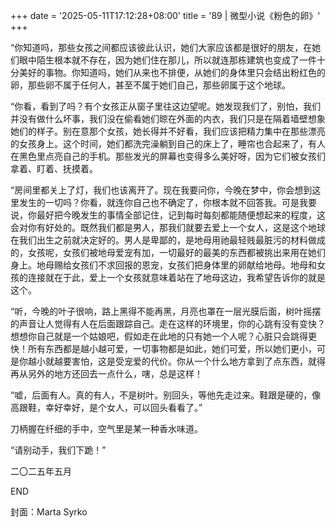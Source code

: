 +++
date = '2025-05-11T17:12:28+08:00'
title = '89 | 微型小说《粉色的卵》'
+++

“你知道吗，那些女孩之间都应该彼此认识，她们大家应该都是很好的朋友，在她们眼中陌生根本就不存在，因为她们住在那儿，所以就连那栋建筑也变成了一件十分美好的事物。你知道吗，她们从来也不排便，从她们的身体里只会结出粉红色的卵，那些卵不属于任何人，甚至不属于她们自己，那些卵属于这个地球。

“你看，看到了吗？有个女孩正从窗子里往这边望呢。她发现我们了，别怕，我们并没有做什么坏事，我们没在偷看她们晾在外面的内衣，我们只是在隔着墙壁想象她们的样子。别在意那个女孩，她长得并不好看，我们应该把精力集中在那些漂亮的女孩身上。这个时间，她们都洗完澡躺到自己的床上了，睡帘也合起来了，有人在黑色里点亮自己的手机。那些发光的屏幕也变得多么美好呀，因为它们被女孩们拿着、盯着、抚摸着。

“房间里都关上了灯，我们也该离开了。现在我要问你，今晚在梦中，你会想到这里发生的一切吗？你看，就连你自己也不确定了，你根本就不回答我。可是我要说，你最好把今晚发生的事情全部记住，记到每时每刻都能随便想起来的程度，这会对你有好处的。既然我们都是男人，那我们就要去爱上一个女人，这是这个地球在我们出生之前就决定好的。男人是卑鄙的，是地母用祂最轻贱最脏污的材料做成的，女孩呢，女孩们被地母爱宠有加，一切最好的最美的东西都被挑出来用在她们身上。地母赐给女孩们不求回报的恩宠，女孩们把身体里的卵献给地母。地母和女孩的连接就在于此，爱上一个女孩就意味着站在了地母这边，我希望告诉你的就是这个。

“听，今晚的叶子很响，路上黑得不能再黑，月亮也罩在一层光膜后面，树叶摇摆的声音让人觉得有人在后面跟踪自己。走在这样的环境里，你的心跳有没有变快？想想你自己就是一个姑娘吧，假如走在此地的只有她一个人呢？心脏只会跳得更快！所有东西都是越小越可爱，一切事物都是如此，她们可爱，所以她们更小，可是你越小就越要害怕，这是受宠爱的代价。你从一个什么地方拿到了点东西，就得再从另外的地方还回去一点什么，嗐，总是这样！

“嘘，后面有人。真的有人，不是树叶。别回头，等他先走过来。鞋跟是硬的，像高跟鞋，幸好幸好，是个女人，可以回头看看了。”

刀柄握在纤细的手中，空气里是某一种香水味道。

“请别动手，我们下跪！”

二〇二五年五月

END

封面：Marta Syrko



